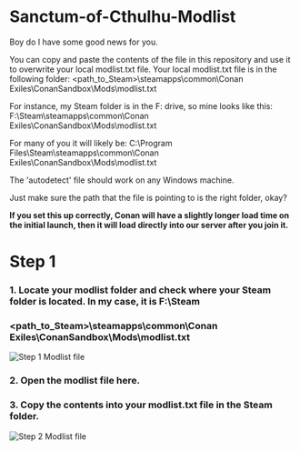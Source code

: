 # Sanctum-of-Cthulhu-Modlist

Boy do I have some good news for you. 

You can copy and paste the contents of the file in this repository and use it to overwrite your local modlist.txt file.
Your local modlist.txt file is in the following folder:
<path_to_Steam>\steamapps\common\Conan Exiles\ConanSandbox\Mods\modlist.txt

For instance, my Steam folder is in the F: drive, so mine looks like this:
F:\Steam\steamapps\common\Conan Exiles\ConanSandbox\Mods\modlist.txt

For many of you it will likely be:
C:\Program Files\Steam\steamapps\common\Conan Exiles\ConanSandbox\Mods\modlist.txt

The 'autodetect' file should work on any Windows machine.

Just make sure the path that the file is pointing to is the right folder, okay?

**If you set this up correctly, Conan will have a slightly longer load time on the initial launch, then it will load directly into our server after you join it.**


# Step 1
### 1. Locate your modlist folder and check where your Steam folder is located. In my case, it is F:\Steam
### <path_to_Steam>\steamapps\common\Conan Exiles\ConanSandbox\Mods\modlist.txt
![Step 1 Modlist file](https://i.imgur.com/mgK3BK9.png)

### 2. Open the modlist file here.
### 3. Copy the contents into your modlist.txt file in the Steam folder.
![Step 2 Modlist file](https://i.imgur.com/6LxBnqx.png)
